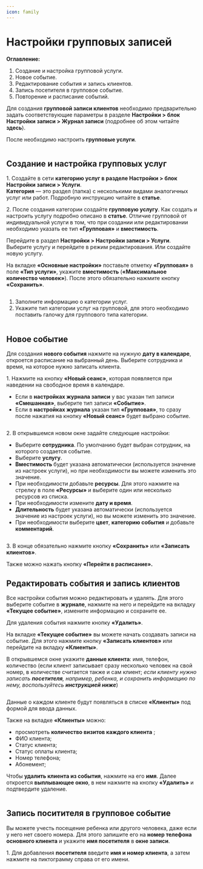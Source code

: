 ```yaml
---
icon: family
---
```


# Настройки групповых записей

**Оглавление:**&#x20;

1. Создание и настройка групповой услуги.
2. Новое событие.&#x20;
3. Редактирование события и запись клиентов.&#x20;
4. Запись посетителя в групповое событие.&#x20;
5. Повторение и расписание событий.&#x20;

Для создания **групповой записи клиентов** необходимо предварительно задать соответствующие параметры в разделе **Настройки > блок Настройки записи > Журнал записи** (подробнее об этом читайте **здесь**).

После необходимо настроить **групповые услуги**.

<figure><img src="../../../.gitbook/assets/image (107).png" alt=""><figcaption></figcaption></figure>

## Создание и настройка групповых услуг

1\. Создайте в сети **категорию услуг в разделе Настройки > блок Настройки записи > Услуги**.\
**Категория** _—_ это раздел (папка) с несколькими видами аналогичных услуг или работ. Подробную инструкцию читайте в **статье**.

2\. После создания категории создайте **групповую услугу**. Как создать и настроить услугу подробно описано в **статье**. Отличие групповой от индивидуальной услуги в том, что при создании или редактировании необходимо указать ее тип **«Групповая»** и **вместимость**.&#x20;

Перейдите в раздел **Настройки > Настройки записи > Услуги**. Выберите услугу и перейдите в режим редактирования. Или создайте новую услугу.&#x20;

На вкладке **«Основные настройки»** поставьте отметку **«Групповая»** в поле **«Тип услуги»**, укажите **вместимость** (**«Максимальное количество человек»**). После этого обязательно нажмите кнопку **«Сохранить»**.

<figure><img src="../../../.gitbook/assets/image (108).png" alt=""><figcaption></figcaption></figure>

1. Заполните информацию о категории услуг.
2. Укажите тип категории услуг на групповой, для этого необходимо поставить галочку для группового типа категории.

<figure><img src="../../../.gitbook/assets/image (109).png" alt=""><figcaption></figcaption></figure>

## Новое событие

Для создания **нового события** нажмите на нужную **дату в календаре**, откроется расписание на выбранный день. Выберите сотрудника и время, на которое нужно записать клиента.&#x20;

1\. Нажмите на кнопку **«Новый сеанс»**, которая появляется при наведении на свободное время в календаре.&#x20;

* Если в **настройках журнала записи** у вас указан тип записи **«Смешанная»**, выберите тип записи **«Событие»**.&#x20;
* Если в **настройках журнала** указан тип **«Групповая»**, то сразу после нажатия на кнопку **«Новый сеанс»** будет выбрано событие.&#x20;

<figure><img src="../../../.gitbook/assets/image (111).png" alt=""><figcaption></figcaption></figure>

2\. В открывшемся новом окне задайте следующие настройки:

* Выберите **сотрудника**. По умолчанию будет выбран сотрудник, на которого создается событие.
* Выберите **услугу**.
* **Вместимость** будет указана автоматически (используется значение из настроек услуги), но при необходимости вы можете изменить это значение.
* При необходимости добавьте **ресурсы**. Для этого нажмите на стрелку в поле **«Ресурсы»** и выберите один или несколько ресурсов из списка.&#x20;
* При необходимости измените **дату и время**.
* **Длительность** будет указана автоматически (используется значение из настроек услуги), но вы можете изменить это значение.
* При необходимости выберите **цвет**, **категорию события** и добавьте **комментарий**.

<figure><img src="../../../.gitbook/assets/image (112).png" alt=""><figcaption></figcaption></figure>

3\. В конце обязательно нажмите кнопку **«Сохранить»** или **«Записать клиентов»**.  &#x20;

Также можно нажать кнопку **«Перейти в расписание».**

## Редактировать события и запись клиентов

Все настройки события можно редактировать и удалять. Для этого выберите событие в **журнале**, нажмите на него и перейдите на вкладку **«Текущее событие»**, измените информацию и сохраните ее.&#x20;

Для удаления события нажмите кнопку **«Удалить»**.

На вкладке **«Текущее событие»** вы можете начать создавать записи на событие. Для этого нажмите кнопку **«Записать клиентов»** или перейдите на вкладку **«Клиенты»**.

В открывшемся окне укажите **данные клиента**: имя, телефон, количество (если клиент записывает сразу несколько человек на свой номер, в количестве считается также и сам клиент; _если клиенту нужно записать **посетителя**, например, ребенка, и сохранить информацию по нему, воспользуйтесь **инструкцией ниже**_)

<figure><img src="../../../.gitbook/assets/image (113).png" alt=""><figcaption></figcaption></figure>

Данные о каждом клиенте будут появляться в списке **«Клиенты»** под формой для ввода данных.

Также на вкладке **«Клиенты»** можно:

* просмотреть **количество визитов каждого клиента** ;
* ФИО клиента;
* Статус клиента;
* Статус оплаты клиента;
* Номер телефона;
* Абонемент;

Чтобы **удалить клиента из события**, нажмите на его **имя**. Далее откроется **выплывающее окно**, в нем нажмите на кнопку **«Удалить»** и подтвердите удаление.&#x20;

<figure><img src="../../../.gitbook/assets/image (106).png" alt=""><figcaption></figcaption></figure>

## Запись поситителя в групповое событие&#x20;

Вы можете учесть посещение ребенка или другого человека, даже если у него нет своего номера. Для этого запишите его на **номер телефона основного клиента** и укажите **имя посетителя** в **окне записи**.

1\. Для добавления **посетителя** введите **имя и номер клиента**, а затем нажмите на пиктограмму справа от его имени.
